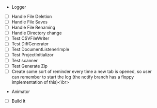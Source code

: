 * Logger
- [ ] Handle File Deletion
- [ ] Handle File Saves
- [ ] Handle File Renaming
- [ ] Handle Directory change
- [ ] Test CSVFileWriter
- [ ] Test DiffGenerator
- [ ] Test DocumentListenerImple
- [ ] Test ProjectInitializor
- [ ] Test scanner
- [ ] Test Generate Zip 
- [ ] Create some sort of reminder every time a new tab is opened, so user can remember to start the log (the notify branch has a floppy implementation of this)<\br>

* Animator
- [ ] Build it